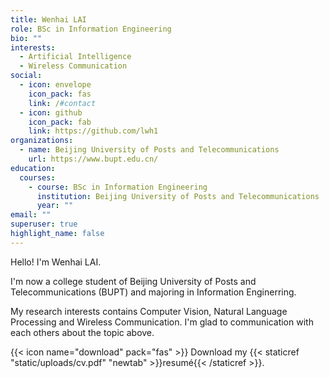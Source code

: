 ```yaml
---
title: Wenhai LAI
role: BSc in Information Engineering
bio: ""
interests:
  - Artificial Intelligence
  - Wireless Communication
social:
  - icon: envelope
    icon_pack: fas
    link: /#contact
  - icon: github
    icon_pack: fab
    link: https://github.com/lwh1
organizations:
  - name: Beijing University of Posts and Telecommunications
    url: https://www.bupt.edu.cn/
education:
  courses:
    - course: BSc in Information Engineering
      institution: Beijing University of Posts and Telecommunications
      year: ""
email: ""
superuser: true
highlight_name: false
---
```

Hello! I'm Wenhai LAI.

I'm now a college student of Beijing University of Posts and Telecommunications (BUPT) and majoring in Information Enginerring.

My research interests contains Computer Vision, Natural Language Processing and Wireless Communication. I'm glad to communication with each others about the topic above.

{{< icon name="download" pack="fas" >}} Download my {{< staticref "static/uploads/cv.pdf" "newtab" >}}resumé{{< /staticref >}}.